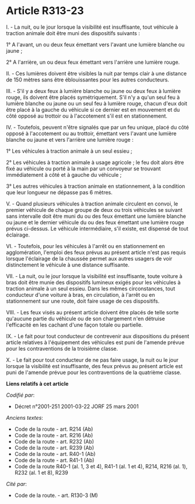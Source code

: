 # Article R313-23

I. - La nuit, ou le jour lorsque la visibilité est insuffisante, tout véhicule à traction animale doit être muni des
dispositifs suivants :

1° A l'avant, un ou deux feux émettant vers l'avant une lumière blanche ou jaune ;

2° A l'arrière, un ou deux feux émettant vers l'arrière une lumière rouge.

II. - Ces lumières doivent être visibles la nuit par temps clair à une distance de 150 mètres sans être éblouissantes pour
les autres conducteurs.

III. - S'il y a deux feux à lumière blanche ou jaune ou deux feux à lumière rouge, ils doivent être placés symétriquement.
S'il n'y a qu'un seul feu à lumière blanche ou jaune ou un seul feu à lumière rouge, chacun d'eux doit être placé à la gauche
du véhicule si ce dernier est en mouvement et du côté opposé au trottoir ou à l'accotement s'il est en stationnement.

IV. - Toutefois, peuvent n'être signalés que par un feu unique, placé du côté opposé à l'accotement ou au trottoir, émettant
vers l'avant une lumière blanche ou jaune et vers l'arrière une lumière rouge :

1° Les véhicules à traction animale à un seul essieu ;

2° Les véhicules à traction animale à usage agricole ; le feu doit alors être fixé au véhicule ou porté à la main par un
convoyeur se trouvant immédiatement à côté et à gauche du véhicule ;

3° Les autres véhicules à traction animale en stationnement, à la condition que leur longueur ne dépasse pas 6 mètres.

V. - Quand plusieurs véhicules à traction animale circulent en convoi, le premier véhicule de chaque groupe de deux ou trois
véhicules se suivant sans intervalle doit être muni du ou des feux émettant une lumière blanche ou jaune et le dernier
véhicule du ou des feux émettant une lumière rouge prévus ci-dessus. Le véhicule intermédiaire, s'il existe, est dispensé de
tout éclairage.

VI. - Toutefois, pour les véhicules à l'arrêt ou en stationnement en agglomération, l'emploi des feux prévus au présent
article n'est pas requis lorsque l'éclairage de la chaussée permet aux autres usagers de voir distinctement le véhicule à une
distance suffisante.

VII. - La nuit, ou le jour lorsque la visibilité est insuffisante, toute voiture à bras doit être munie des dispositifs
lumineux exigés pour les véhicules à traction animale à un seul essieu. Dans les mêmes circonstances, tout conducteur d'une
voiture à bras, en circulation, à l'arrêt ou en stationnement sur une route, doit faire usage de ces dispositifs.

VIII. - Les feux visés au présent article doivent être placés de telle sorte qu'aucune partie du véhicule ou de son
chargement n'en détruise l'efficacité en les cachant d'une façon totale ou partielle.

IX. - Le fait pour tout conducteur de contrevenir aux dispositions du présent article relatives à l'équipement des véhicules
est puni de l'amende prévue pour les contraventions de la troisième classe.

X. - Le fait pour tout conducteur de ne pas faire usage, la nuit ou le jour lorsque la visibilité est insuffisante, des feux
prévus au présent article est puni de l'amende prévue pour les contraventions de la quatrième classe.

**Liens relatifs à cet article**

_Codifié par_:

  - Décret n°2001-251 2001-03-22 JORF 25 mars 2001

_Anciens textes_:

  - Code de la route - art. R214 (Ab)
  - Code de la route - art. R216 (Ab)
  - Code de la route - art. R232 (Ab)
  - Code de la route - art. R239 (Ab)
  - Code de la route - art. R40-1 (Ab)
  - Code de la route - art. R41-1 (Ab)
  - Code de la route R40-1 (al. 1, 3 et 4), R41-1 (al. 1 et 4), R214, R216 (al. 1), R232 (al. 1 et 8), R239

_Cité par_:

  - Code de la route. - art. R130-3 (M)
